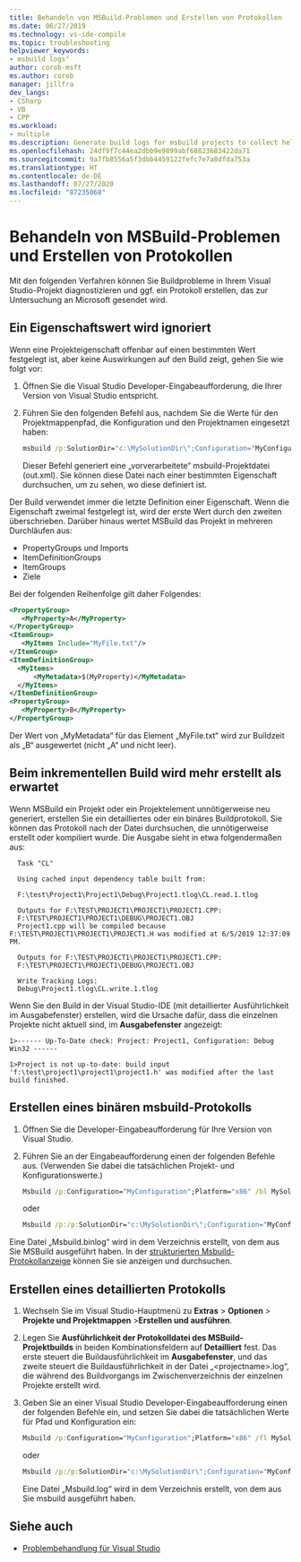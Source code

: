 ```yaml
---
title: Behandeln von MSBuild-Problemen und Erstellen von Protokollen
ms.date: 06/27/2019
ms.technology: vs-ide-compile
ms.topic: troubleshooting
helpviewer_keywords:
- msbuild logs"
author: corob-msft
ms.author: corob
manager: jillfra
dev_langs:
- CSharp
- VB
- CPP
ms.workload:
- multiple
ms.description: Generate build logs for msbuild projects to collect helpful information when troubleshooting issues.
ms.openlocfilehash: 24df9f7c44ea2dbb9e9899abf68823683422da71
ms.sourcegitcommit: 9a7fb8556a5f3dbb4459122fefc7e7a8dfda753a
ms.translationtype: HT
ms.contentlocale: de-DE
ms.lasthandoff: 07/27/2020
ms.locfileid: "87235068"
---
```

# <a name="troubleshoot-and-create-logs-for-msbuild-problems"></a>Behandeln von MSBuild-Problemen und Erstellen von Protokollen

Mit den folgenden Verfahren können Sie Buildprobleme in Ihrem Visual Studio-Projekt diagnostizieren und ggf. ein Protokoll erstellen, das zur Untersuchung an Microsoft gesendet wird.

## <a name="a-property-value-is-ignored"></a>Ein Eigenschaftswert wird ignoriert

Wenn eine Projekteigenschaft offenbar auf einen bestimmten Wert festgelegt ist, aber keine Auswirkungen auf den Build zeigt, gehen Sie wie folgt vor:

1. Öffnen Sie die Visual Studio Developer-Eingabeaufforderung, die Ihrer Version von Visual Studio entspricht.
1. Führen Sie den folgenden Befehl aus, nachdem Sie die Werte für den Projektmappenpfad, die Konfiguration und den Projektnamen eingesetzt haben:

    ```cmd
    msbuild /p:SolutionDir="c:\MySolutionDir\";Configuration="MyConfiguration";Platform="Win32" /pp:out.xml MyProject.vcxproj
    ```

    Dieser Befehl generiert eine „vorverarbeitete“ msbuild-Projektdatei (out.xml). Sie können diese Datei nach einer bestimmten Eigenschaft durchsuchen, um zu sehen, wo diese definiert ist.

Der Build verwendet immer die letzte Definition einer Eigenschaft. Wenn die Eigenschaft zweimal festgelegt ist, wird der erste Wert durch den zweiten überschrieben. Darüber hinaus wertet MSBuild das Projekt in mehreren Durchläufen aus:

- PropertyGroups und Imports
- ItemDefinitionGroups
- ItemGroups
- Ziele

Bei der folgenden Reihenfolge gilt daher Folgendes:

```xml
<PropertyGroup>
   <MyProperty>A</MyProperty>
</PropertyGroup>
<ItemGroup>
   <MyItems Include="MyFile.txt"/>
</ItemGroup>
<ItemDefinitionGroup>
  <MyItems>
      <MyMetadata>$(MyProperty)</MyMetadata>
  </MyItems>
</ItemDefinitionGroup>
<PropertyGroup>
   <MyProperty>B</MyProperty>
</PropertyGroup>
```

Der Wert von „MyMetadata“ für das Element „MyFile.txt“ wird zur Buildzeit als „B“ ausgewertet (nicht „A“ und nicht leer).

## <a name="incremental-build-is-building-more-than-it-should"></a>Beim inkrementellen Build wird mehr erstellt als erwartet

Wenn MSBuild ein Projekt oder ein Projektelement unnötigerweise neu generiert, erstellen Sie ein detailliertes oder ein binäres Buildprotokoll. Sie können das Protokoll nach der Datei durchsuchen, die unnötigerweise erstellt oder kompiliert wurde. Die Ausgabe sieht in etwa folgendermaßen aus:

```output
  Task "CL"

  Using cached input dependency table built from:

  F:\test\Project1\Project1\Debug\Project1.tlog\CL.read.1.tlog

  Outputs for F:\TEST\PROJECT1\PROJECT1\PROJECT1.CPP:
  F:\TEST\PROJECT1\PROJECT1\DEBUG\PROJECT1.OBJ
  Project1.cpp will be compiled because F:\TEST\PROJECT1\PROJECT1\PROJECT1.H was modified at 6/5/2019 12:37:09 PM.

  Outputs for F:\TEST\PROJECT1\PROJECT1\PROJECT1.CPP:
  F:\TEST\PROJECT1\PROJECT1\DEBUG\PROJECT1.OBJ

  Write Tracking Logs:
  Debug\Project1.tlog\CL.write.1.tlog
```

Wenn Sie den Build in der Visual Studio-IDE (mit detaillierter Ausführlichkeit im Ausgabefenster) erstellen, wird die Ursache dafür, dass die einzelnen Projekte nicht aktuell sind, im **Ausgabefenster** angezeigt:

```output
1>------ Up-To-Date check: Project: Project1, Configuration: Debug Win32 ------

1>Project is not up-to-date: build input 'f:\test\project1\project1\project1.h' was modified after the last build finished.
```

## <a name="create-a-binary-msbuild-log"></a>Erstellen eines binären msbuild-Protokolls

1. Öffnen Sie die Developer-Eingabeaufforderung für Ihre Version von Visual Studio.
1. Führen Sie an der Eingabeaufforderung einen der folgenden Befehle aus. (Verwenden Sie dabei die tatsächlichen Projekt- und Konfigurationswerte.)

    ```cmd
    Msbuild /p:Configuration="MyConfiguration";Platform="x86" /bl MySolution.sln
    ```

    oder

    ```cmd
    Msbuild /p:/p:SolutionDir="c:\MySolutionDir\";Configuration="MyConfiguration";Platform="Win32" /bl MyProject.vcxproj
    ```

Eine Datei „Msbuild.binlog“ wird in dem Verzeichnis erstellt, von dem aus Sie MSBuild ausgeführt haben. In der [strukturierten Msbuild-Protokollanzeige](http://www.msbuildlog.com/) können Sie sie anzeigen und durchsuchen.

## <a name="create-a-detailed-log"></a>Erstellen eines detaillierten Protokolls

1. Wechseln Sie im Visual Studio-Hauptmenü zu **Extras** > **Optionen** > **Projekte und Projektmappen** >**Erstellen und ausführen**.
1. Legen Sie **Ausführlichkeit der Protokolldatei des MSBuild-Projektbuilds** in beiden Kombinationsfeldern auf **Detailliert** fest. Das erste steuert die Buildausführlichkeit im **Ausgabefenster**, und das zweite steuert die Buildausführlichkeit in der Datei „\<projectname\>.log“, die während des Buildvorgangs im Zwischenverzeichnis der einzelnen Projekte erstellt wird.
2. Geben Sie an einer Visual Studio Developer-Eingabeaufforderung einen der folgenden Befehle ein, und setzen Sie dabei die tatsächlichen Werte für Pfad und Konfiguration ein:

    ```cmd
    Msbuild /p:Configuration="MyConfiguration";Platform="x86" /fl MySolution.sln
    ```

    oder

    ```cmd
    Msbuild /p:/p:SolutionDir="c:\MySolutionDir\";Configuration="MyConfiguration";Platform="Win32" /fl MyProject.vcxproj
    ```

    Eine Datei „Msbuild.log“ wird in dem Verzeichnis erstellt, von dem aus Sie msbuild ausgeführt haben.

## <a name="see-also"></a>Siehe auch

- [Problembehandlung für Visual Studio](/troubleshoot/visualstudio/welcome-visual-studio/)
